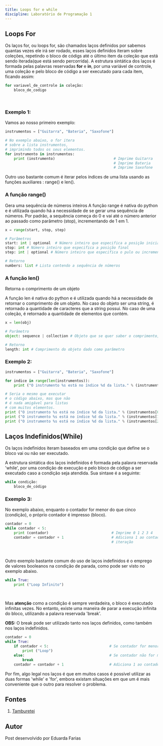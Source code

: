 ```yaml
---
title: Loops for e while
discipline: Laboratório de Programação 1
---
```


## Loops For
Os laços for, ou loops for, são chamados laços definidos por sabemos quantas vezes ele irá ser rodado, esses laços definidos iteram sobre coleções, repetindo o bloco de códigs até o último item da coleção que está sendo iterada(que está sendo percorrida). A estrutura sintática dos laços é formada pelas palavras reservadas **for** e **in**, por uma variável de controle, uma coleção e pelo bloco de código a ser executado para cada item, ficando assim:
```python
for variavel_de_controle in coleção:
    bloco_de_codigo

```

<br>

### Exemplo 1:
Vamos ao nosso primeiro exemplo:


```python
instrumentos = ["Guitarra", "Bateria", "Saxofone"]

# No exemplo abaixo, o for itera
# sobre a lista instrumentos,
# imprimindo todos os seus elementos.
for instrumento in instrumentos:
    print (instrumento)                           # Imprime Guitarra
                                                  # Imprime Bateria
                                                  # Imprime Saxofone
```

Outro uso bastante comum é iterar pelos índices de uma lista usando as funções auxiliares : range() e len().

### A função range()
Gera uma sequência de números inteiros
A função range é nativa do python e é utilizada quando há a necessidade de se gerar uma sequência de números. Por padrão, a sequência começa do 0 e
vai até o número anterior ao passado como parâmetro (stop), incrementando
de 1 em 1.
```python
x = range(start, stop, step)

# Parâmetros
start: int | optional  # Número inteiro que especifica a posição inicial
stop: int # Número inteiro que especifica a posição final
step: int | optional # Número inteiro que especifica o pulo ou incremento

# Retorno
numbers: list # Lista contendo a sequência de números
```

### A função len()
Retorna o comprimento de um objeto

A função len é nativa do python e é utilizada quando há a necessidade de retornar o comprimento de um objeto. No caso do objeto ser uma string, é retornado a quantidade de caracteres que a string possui. No caso de uma coleção, é retornado a quantidade de elementos que contém.
```python
x = len(obj)

# Parâmetro
object: sequence | collection # Objeto que se quer saber o comprimento, geralmente arrays ou listas

# Retorno
length: int # Comprimento do objeto dado como parâmetro
```
### Exemplo 2:
```python
instrumentos = ["Guitarra", "Bateria", "Saxofone"]

for indice in range(len(instrumentos)):
    print ("O instrumento %s está no índice %d da lista." % (instrumentos[indice], indice))

# Seria o mesmo que executar
# o código abaixo, mas que não
# é nada amigável para listas
# com muitos elementos.
print ("O instrumento %s está no índice %d da lista." % (instrumentos[0], 0))
print ("O instrumento %s está no índice %d da lista." % (instrumentos[1], 1))
print ("O instrumento %s está no índice %d da lista." % (instrumentos[2], 2))

```

## Laços Indefinidos(While)
Os laços indefinidos iteram baseados em uma condição que define se o bloco vai ou não ser executado.

A estrutura sintática dos laços indefinidos é formada pela palavra reservada 'while', por uma condição de execução e pelo bloco de código a ser executado caso a condição seja atendida.
Sua sintaxe é a seguinte:
```python
while condição:
    bloco_de_código
```

### Exemplo 3:
No exemplo abaixo, enquanto o contador for menor do que cinco (condição), o próprio
contador é impresso (bloco).

```python
contador = 0
while contador < 5:
    print (contador)                             # Imprime 0 1 2 3 4
    contador = contador + 1                      # Adiciona 1 ao contador a cada
                                                 # iteração
```

<br>


Outro exemplo bastante comum do uso de laços indefinidos é o emprego de valores booleanos na condição de parada, como pode ser visto no exemplo abaixo.

```python
while True:
    print ("Loop Infinito")
```

<br>

Mas **atenção** como a condição é sempre verdadeira, o bloco é executado infinitas vezes.
No entanto, existe uma maneira de parar a execução infinita do bloco, utilizando a palavra reservada 'break'.

**OBS:** O break pode ser utilizado tanto nos laços definidos, como também nos laços indefinidos.

```python
contador = 0
while True:
    if contador < 5:                            # Se contador for menor que 5, imprime Loop
        print ("Loop")
    else:                                       # Se contador não for menor que 5, para execução do laço
        break
    contador = contador + 1                     # Adiciona 1 ao contador a cada iteração
```
Por fim, algo legal nos laços é que em muitos casos é possível utilizar as duas formas 'while' e 'for', embora existam situações em que um é mais conveniente que o outro para resolver o problema.


## Fontes 

1. <a href= "https://github.com/OpenDevUFCG/Tamburetei" target="_blank"> Tamburetei </a>

## Autor 

Post desenvolvido por Eduarda Farias
